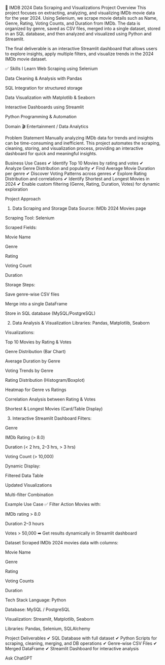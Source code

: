 📌 IMDB 2024 Data Scraping and Visualizations
Project Overview
This project focuses on extracting, analyzing, and visualizing IMDb movie data for the year 2024. Using Selenium, we scrape movie details such as Name, Genre, Rating, Voting Counts, and Duration from IMDb. The data is organized by genre, saved as CSV files, merged into a single dataset, stored in an SQL database, and then analyzed and visualized using Python and Streamlit.

The final deliverable is an interactive Streamlit dashboard that allows users to explore insights, apply multiple filters, and visualize trends in the 2024 IMDb movie dataset.

✅ Skills I Learn
Web Scraping using Selenium

Data Cleaning & Analysis with Pandas

SQL Integration for structured storage

Data Visualization with Matplotlib & Seaborn

Interactive Dashboards using Streamlit

Python Programming & Automation

Domain
🎬 Entertainment / Data Analytics

Problem Statement
Manually analyzing IMDb data for trends and insights can be time-consuming and inefficient. This project automates the scraping, cleaning, storing, and visualization process, providing an interactive dashboard for quick and meaningful insights.

Business Use Cases
✔ Identify Top 10 Movies by rating and votes
✔ Analyze Genre Distribution and popularity
✔ Find Average Movie Duration per genre
✔ Discover Voting Patterns across genres
✔ Explore Rating Distribution and correlations
✔ Identify Shortest and Longest Movies in 2024
✔ Enable custom filtering (Genre, Rating, Duration, Votes) for dynamic exploration

Project Approach
1. Data Scraping and Storage
Data Source: IMDb 2024 Movies page

Scraping Tool: Selenium

Scraped Fields:

Movie Name

Genre

Rating

Voting Count

Duration

Storage Steps:

Save genre-wise CSV files

Merge into a single DataFrame

Store in SQL database (MySQL/PostgreSQL)

2. Data Analysis & Visualization
Libraries: Pandas, Matplotlib, Seaborn

Visualizations:

Top 10 Movies by Rating & Votes

Genre Distribution (Bar Chart)

Average Duration by Genre

Voting Trends by Genre

Rating Distribution (Histogram/Boxplot)

Heatmap for Genre vs Ratings

Correlation Analysis between Rating & Votes

Shortest & Longest Movies (Card/Table Display)

3. Interactive Streamlit Dashboard
Filters:

Genre

IMDb Rating (> 8.0)

Duration (< 2 hrs, 2–3 hrs, > 3 hrs)

Voting Count (> 10,000)

Dynamic Display:

Filtered Data Table

Updated Visualizations

Multi-filter Combination

Example Use Case
✅ Filter Action Movies with:

IMDb rating > 8.0

Duration 2–3 hours

Votes > 50,000
➡ Get results dynamically in Streamlit dashboard

Dataset
Scraped IMDb 2024 movies data with columns:

Movie Name

Genre

Rating

Voting Counts

Duration

Tech Stack
Language: Python

Database: MySQL / PostgreSQL

Visualization: Streamlit, Matplotlib, Seaborn

Libraries: Pandas, Selenium, SQLAlchemy

Project Deliverables
✔ SQL Database with full dataset
✔ Python Scripts for scraping, cleaning, merging, and DB operations
✔ Genre-wise CSV Files
✔ Merged DataFrame
✔ Streamlit Dashboard for interactive analysis










Ask ChatGPT

